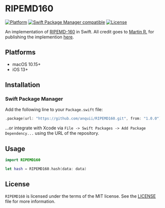 # RIPEMD160

[![Platform](https://img.shields.io/badge/Platforms-macOS%20%7C%20iOS-blue)](#platforms)
[![Swift Package Manager compatible](https://img.shields.io/badge/SPM-compatible-orange)](#swift-package-manager)
[![License](https://img.shields.io/badge/license-MIT-green.svg)](https://github.com/anquii/RIPEMD160/blob/main/LICENSE)

An implementation of [RIPEMD-160](https://homes.esat.kuleuven.be/~bosselae/ripemd160.html) in Swift. All credit goes to [Martin R.](https://stackoverflow.com/users/1187415/martin-r) for publishing the implemention [here](https://stackoverflow.com/questions/43091858/swift-hash-a-string-using-hash-hmac-with-ripemd160/43193583#43193583).  

## Platforms
- macOS 10.15+
- iOS 13+

## Installation

### Swift Package Manager

Add the following line to your `Package.swift` file:
```swift
.package(url: "https://github.com/anquii/RIPEMD160.git", from: "1.0.0")
```
...or integrate with Xcode via `File -> Swift Packages -> Add Package Dependency...` using the URL of the repository.

## Usage

```swift
import RIPEMD160

let hash = RIPEMD160.hash(data: data)
```

## License

`RIPEMD160` is licensed under the terms of the MIT license. See the [LICENSE](LICENSE) file for more information.
